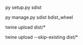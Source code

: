 py setup.py sdist

py manage.py sdist bdist_wheel

twine upload dist/*

twine upload --skip-existing dist/*
